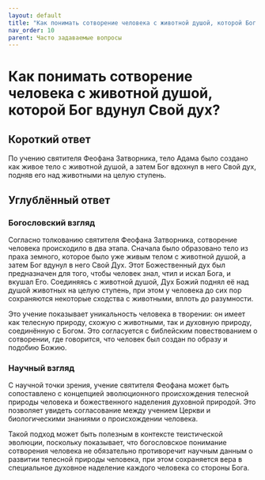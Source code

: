 ```yaml
---
layout: default
title: "Как понимать сотворение человека с животной душой, которой Бог вдунул Свой дух?"
nav_order: 10
parent: Часто задаваемые вопросы
---
```


# Как понимать сотворение человека с животной душой, которой Бог вдунул Свой дух?

## Короткий ответ

По учению святителя Феофана Затворника, тело Адама было создано как живое тело с животной душой, а затем Бог вдохнул в него Свой дух, подняв его над животными на целую ступень.

## Углублённый ответ

### Богословский взгляд

Согласно толкованию святителя Феофана Затворника, сотворение человека происходило в два этапа. Сначала было образовано тело из праха земного, которое было уже живым телом с животной душой, а затем Бог вдунул в него Свой Дух. Этот Божественный дух был предназначен для того, чтобы человек знал, чтил и искал Бога, и вкушал Его. Соединяясь с животной душой, Дух Божий поднял её над душой животных на целую ступень, при этом у человека до сих пор сохраняются некоторые сходства с животными, вплоть до разумности.

Это учение показывает уникальность человека в творении: он имеет как телесную природу, схожую с животными, так и духовную природу, соединённую с Богом. Это согласуется с библейским повествованием о сотворении, где говорится, что человек был создан по образу и подобию Божию.

### Научный взгляд

С научной точки зрения, учение святителя Феофана может быть сопоставлено с концепцией эволюционного происхождения телесной природы человека и божественного наделения духовной природой. Это позволяет увидеть согласование между учением Церкви и биологическими знаниями о происхождении человека.

Такой подход может быть полезным в контексте теистической эволюции, поскольку показывает, что богословское понимание сотворения человека не обязательно противоречит научным данным о развитии телесной природы человека, при этом сохраняется вера в специальное духовное наделение каждого человека со стороны Бога.